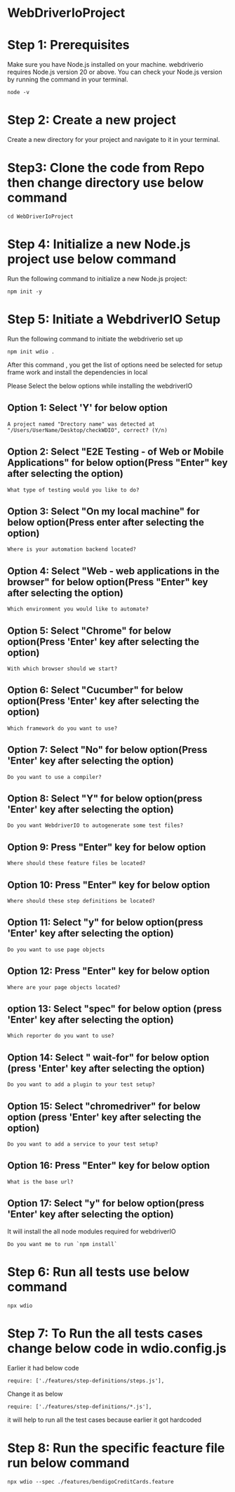 # WebDriverIoProject

# Step 1: Prerequisites
Make sure you have Node.js installed on your machine. webdriverio requires Node.js version 20 or above. You can check your Node.js version by running the command in your terminal.
```
node -v
```
# Step 2: Create a new project
Create a new directory for your project and navigate to it in your terminal.

# Step3: Clone the code from Repo then change directory use below command
```
cd WebDriverIoProject
```
# Step 4: Initialize a new Node.js project use below command
Run the following command to initialize a new Node.js project:
```
npm init -y
```
# Step 5: Initiate a WebdriverIO Setup
Run the following command to initiate the webdriverio set up
```
npm init wdio .
```
After this command , you get the list of options need be selected for setup frame work and install the dependencies in local

Please Select the below options while installing the webdriverIO

  ## Option 1: Select 'Y' for below option
  ```
  A project named "Drectory name" was detected at "/Users/UserName/Desktop/checkWDIO", correct? (Y/n) 
  ```
  ## Option 2: Select "E2E Testing - of Web or Mobile Applications" for below option(Press "Enter" key after selecting the option)
  ```
  What type of testing would you like to do?
  ```
  ## Option 3: Select "On my local machine" for below option(Press enter after selecting the option)
  ```
  Where is your automation backend located?
  ```
  ## Option 4: Select "Web - web applications in the browser" for below option(Press "Enter" key after selecting the option)
  ```
  Which environment you would like to automate?
  ```
  ## Option 5:  Select "Chrome" for below option(Press 'Enter' key after selecting the option)
  ```
  With which browser should we start?
  ```
  ## Option 6: Select "Cucumber" for below option(Press 'Enter' key after selecting the option)
  ```
  Which framework do you want to use?
  ```
  ## Option 7:  Select "No" for below option(Press 'Enter' key after selecting the option)
  ```
  Do you want to use a compiler?
  ```
  ## Option 8: Select "Y" for below option(press 'Enter' key after selecting the option)
  ```
  Do you want WebdriverIO to autogenerate some test files?
  ```
  ## Option 9: Press "Enter" key  for below option
  ```
  Where should these feature files be located?
  ```
  ## Option 10: Press "Enter" key  for below option
  ```
  Where should these step definitions be located?
  ```
  ## Option 11: Select "y" for below option(press 'Enter' key after selecting the option)
  ```
  Do you want to use page objects
  ```
  ## Option 12: Press "Enter" key  for below option
  ```
  Where are your page objects located?
  ```
  ## option 13: Select "spec" for below option (press 'Enter' key after selecting the option)
  ```
  Which reporter do you want to use?
  ```
  ## Option 14:  Select " wait-for" for below option (press 'Enter' key after selecting the option)
  ```
  Do you want to add a plugin to your test setup?
  ``` 
  ## Option 15: Select "chromedriver" for below option (press 'Enter' key after selecting the option)
  ```
  Do you want to add a service to your test setup?
  ```
  ## Option 16: Press "Enter" key  for below option
  ```
  What is the base url?
  ```
  ## Option 17: Select "y" for below option(press 'Enter' key after selecting the option)
  It will install the all node modules required for webdriverIO
  ```
  Do you want me to run `npm install`
  ```
# Step 6: Run all tests use below command
```
npx wdio
```
# Step 7: To Run the all tests cases change below code in wdio.config.js
Earlier it had below code
```
require: ['./features/step-definitions/steps.js'],
```
Change it as below 
```
require: ['./features/step-definitions/*.js'],
```
it will help to run all the test cases because earlier it got hardcoded 

# Step 8: Run the specific feacture file run below command
```
npx wdio --spec ./features/bendigoCreditCards.feature
```
